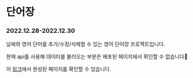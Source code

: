 # 단어장
### 2022.12.28-2022.12.30
날짜와 영어 단어를 추가/수정/삭제할 수 있는 영어 단어장 프로젝트입니다.<br>

현재 api를 사용해 데이터를 불러오는 부분은 배포된 페이지에서 확인할 수 없습니다🥲 <br>

이 <a href="https://ppparkta.github.io/eng-word/">링크</a>에서 완성된 페이지를 확인할 수 있습니다.

